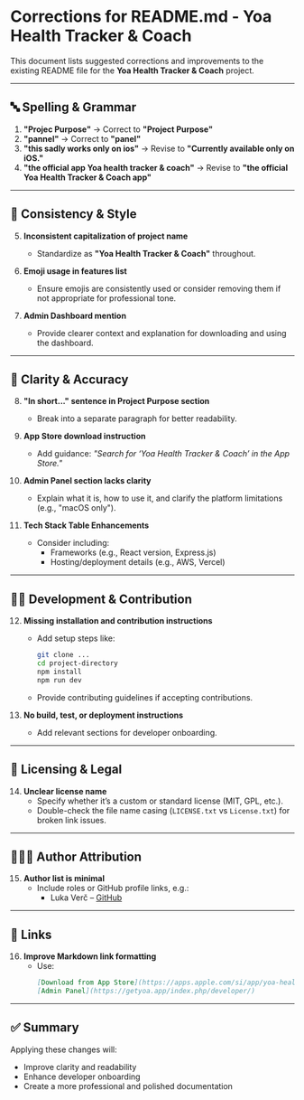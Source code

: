 # Corrections for README.md - Yoa Health Tracker & Coach

This document lists suggested corrections and improvements to the existing README file for the **Yoa Health Tracker & Coach** project.

---

## 🔤 Spelling & Grammar

1. **"Projec Purpose"** → Correct to **"Project Purpose"**
2. **"pannel"** → Correct to **"panel"**
3. **"this sadly works only on ios"** → Revise to **"Currently available only on iOS."**
4. **"the official app Yoa health tracker & coach"** → Revise to **"the official Yoa Health Tracker & Coach app"**

---

## 🧱 Consistency & Style

5. **Inconsistent capitalization of project name**  
   - Standardize as **"Yoa Health Tracker & Coach"** throughout.

6. **Emoji usage in features list**  
   - Ensure emojis are consistently used or consider removing them if not appropriate for professional tone.

7. **Admin Dashboard mention**  
   - Provide clearer context and explanation for downloading and using the dashboard.

---

## 🧩 Clarity & Accuracy

8. **"In short..." sentence in Project Purpose section**  
   - Break into a separate paragraph for better readability.

9. **App Store download instruction**  
   - Add guidance: *"Search for ‘Yoa Health Tracker & Coach’ in the App Store."*

10. **Admin Panel section lacks clarity**  
    - Explain what it is, how to use it, and clarify the platform limitations (e.g., "macOS only").

11. **Tech Stack Table Enhancements**  
    - Consider including:
      - Frameworks (e.g., React version, Express.js)
      - Hosting/deployment details (e.g., AWS, Vercel)

---

## 🧑‍💻 Development & Contribution

12. **Missing installation and contribution instructions**  
    - Add setup steps like:
      ```bash
      git clone ...
      cd project-directory
      npm install
      npm run dev
      ```
    - Provide contributing guidelines if accepting contributions.

13. **No build, test, or deployment instructions**  
    - Add relevant sections for developer onboarding.

---

## 📄 Licensing & Legal

14. **Unclear license name**  
    - Specify whether it’s a custom or standard license (MIT, GPL, etc.).
    - Double-check the file name casing (`LICENSE.txt` vs `License.txt`) for broken link issues.

---

## 🧑‍🤝‍🧑 Author Attribution

15. **Author list is minimal**  
    - Include roles or GitHub profile links, e.g.:
      - Luka Verč – [GitHub](https://github.com/username)

---

## 🔗 Links

16. **Improve Markdown link formatting**  
    - Use:
      ```md
      [Download from App Store](https://apps.apple.com/si/app/yoa-health-tracker-coach/id6642662318)
      [Admin Panel](https://getyoa.app/index.php/developer/)
      ```

---

## ✅ Summary

Applying these changes will:
- Improve clarity and readability
- Enhance developer onboarding
- Create a more professional and polished documentation
